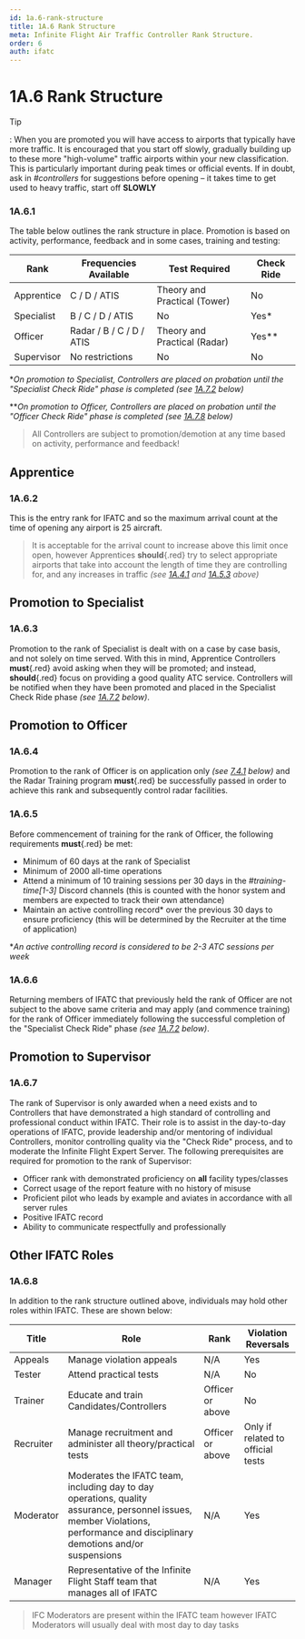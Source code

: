 ```yaml
---
id: 1a.6-rank-structure
title: 1A.6 Rank Structure
meta: Infinite Flight Air Traffic Controller Rank Structure.
order: 6
auth: ifatc
---
```


# 1A.6  Rank Structure

 

Tip

: When you are promoted you will have access to airports that typically have more traffic. It is encouraged that you start off slowly, gradually building up to these more "high-volume" traffic airports within your new classification. This is particularly important during peak times or official events. If in doubt, ask in *#controllers* for suggestions before opening – it takes time to get used to heavy traffic, start off **SLOWLY**

 

### 1A.6.1    

The table below outlines the rank structure in place. Promotion is based on activity, performance, feedback and in some cases, training and testing:

 

| Rank       | Frequencies Available    | Test Required                | Check Ride |
| ---------- | ------------------------ | ---------------------------- | ---------- |
| Apprentice | C / D / ATIS             | Theory and Practical (Tower) | No         |
| Specialist | B / C / D / ATIS         | No                           | Yes*       |
| Officer    | Radar / B / C / D / ATIS | Theory and Practical (Radar) | Yes**      |
| Supervisor | No restrictions          | No                           | No         |

**On promotion to Specialist, Controllers are placed on probation until the "Specialist Check Ride" phase is completed (see [1A.7.2](/guide/atc-manual/1a.-administration/1a.7-check-ride-process#1a.7.2) below)*

***On promotion to Officer, Controllers are placed on probation until the "Officer Check Ride" phase is completed (see [1A.7.8](/guide/atc-manual/1a.-administration/1a.7-check-ride-process#1a.7.8) below)*



> All Controllers are subject to promotion/demotion at any time based on activity, performance and feedback!



## Apprentice

### 1A.6.2

This is the entry rank for IFATC and so the maximum arrival count at the time of opening any airport is 25 aircraft.



> It is acceptable for the arrival count to increase above this limit once open, however Apprentices **should**{.red} try to select appropriate airports that take into account the length of time they are controlling for, and any increases in traffic *(see [1A.4.1](/guide/atc-manual/1a.-administration/1a.4-airport-selection#1a.4.1) and [1A.5.3](/guide/atc-manual/1a.-administration/1a.5-activity-requirements#1a.5.3) above)*



## Promotion to Specialist

### 1A.6.3

Promotion to the rank of Specialist is dealt with on a case by case basis, and not solely on time served. With this in mind, Apprentice Controllers **must**{.red} avoid asking when they will be promoted; and instead, **should**{.red} focus on providing a good quality ATC service. Controllers will be notified when they have been promoted and placed in the Specialist Check Ride phase *(see [1A.7.2](/guide/atc-manual/1a.-administration/1a.7-check-ride-process#1a.7.2) below)*.



## Promotion to Officer

### 1A.6.4

Promotion to the rank of Officer is on application only *(see [7.4.1](/guide/atc-manual/7.-recruitment-and-training/7.4-radar-written-and-practical-tests#7.4.1) below)* and the Radar Training program **must**{.red} be successfully passed in order to achieve this rank and subsequently control radar facilities. 



### 1A.6.5

Before commencement of training for the rank of Officer, the following requirements **must**{.red} be met:



- Minimum of 60 days at the rank of Specialist
- Minimum of 2000 all-time operations
- Attend a minimum of 10 training sessions per 30 days in the *#training-time[1-3]* Discord channels (this is counted with the honor system and members are expected to track their own attendance)
- Maintain an active controlling record* over the previous 30 days to ensure proficiency (this will be determined by the Recruiter at the time of application)



**An active controlling record is considered to be 2-3 ATC sessions per week*



### 1A.6.6

Returning members of IFATC that previously held the rank of Officer are not subject to the above same criteria and may apply (and commence training) for the rank of Officer immediately following the successful completion of the "Specialist Check Ride" phase *(see [1A.7.2](/guide/atc-manual/1a.-administration/1a.7-check-ride-process#1a.7.2) below)*.



## Promotion to Supervisor 

### 1A.6.7

The rank of Supervisor is only awarded when a need exists and to Controllers that have demonstrated a high standard of controlling and professional conduct within IFATC. Their role is to assist in the day-to-day operations of IFATC, provide leadership and/or mentoring of individual Controllers, monitor controlling quality via the "Check Ride" process, and to moderate the Infinite Flight Expert Server. The following prerequisites are required for promotion to the rank of Supervisor:



- Officer rank with demonstrated proficiency on **all** facility types/classes
- Correct usage of the report feature with no history of misuse
- Proficient pilot who leads by example and aviates in accordance with all server rules
- Positive IFATC record
- Ability to communicate respectfully and professionally



## Other IFATC Roles

### 1A.6.8

In addition to the rank structure outlined above, individuals may hold other roles within IFATC. These are shown below:



| Title     | Role                                                         | Rank             | Violation Reversals               |
| --------- | ------------------------------------------------------------ | ---------------- | --------------------------------- |
| Appeals   | Manage violation appeals                                     | N/A              | Yes                               |
| Tester    | Attend practical tests                                       | N/A              | No                                |
| Trainer   | Educate and train Candidates/Controllers                     | Officer or above | No                                |
| Recruiter | Manage recruitment and administer all theory/practical tests | Officer or above | Only if related to official tests |
| Moderator | Moderates the IFATC team, including day to day operations, quality assurance, personnel issues, member Violations, performance and disciplinary demotions and/or suspensions | N/A              | Yes                               |
| Manager   | Representative of the Infinite Flight Staff team that manages all of IFATC | N/A              | Yes                               |



> IFC Moderators are present within the IFATC team however IFATC Moderators will usually deal with most day to day tasks
